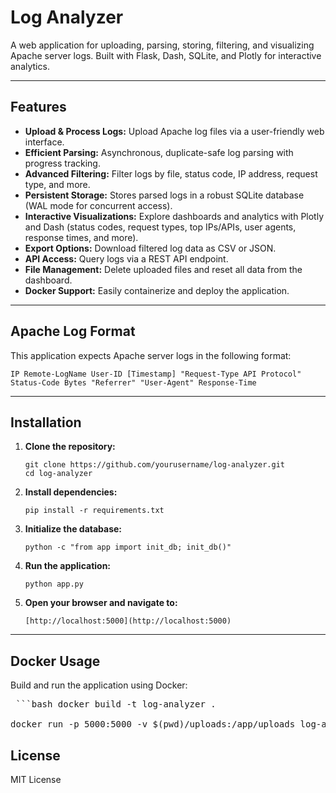 # Log Analyzer

A web application for uploading, parsing, storing, filtering, and visualizing Apache server logs. Built with Flask, Dash, SQLite, and Plotly for interactive analytics.

---

## Features

- **Upload & Process Logs:** Upload Apache log files via a user-friendly web interface.
- **Efficient Parsing:** Asynchronous, duplicate-safe log parsing with progress tracking.
- **Advanced Filtering:** Filter logs by file, status code, IP address, request type, and more.
- **Persistent Storage:** Stores parsed logs in a robust SQLite database (WAL mode for concurrent access).
- **Interactive Visualizations:** Explore dashboards and analytics with Plotly and Dash (status codes, request types, top IPs/APIs, user agents, response times, and more).
- **Export Options:** Download filtered log data as CSV or JSON.
- **API Access:** Query logs via a REST API endpoint.
- **File Management:** Delete uploaded files and reset all data from the dashboard.
- **Docker Support:** Easily containerize and deploy the application.

---

## Apache Log Format

This application expects Apache server logs in the following format:

``` IP Remote-LogName User-ID [Timestamp] "Request-Type API Protocol" Status-Code Bytes "Referrer" "User-Agent" Response-Time ```


---

## Installation

1. **Clone the repository:**
    ```
    git clone https://github.com/yourusername/log-analyzer.git
    cd log-analyzer
    ```
2. **Install dependencies:**
    ```
    pip install -r requirements.txt
    ```
3. **Initialize the database:**
    ```
    python -c "from app import init_db; init_db()"
    ```
4. **Run the application:**
    ```
    python app.py
    ```
5. **Open your browser and navigate to:**  
   ```
   [http://localhost:5000](http://localhost:5000)
    ```

---

## Docker Usage

Build and run the application using Docker:

<pre> ```bash docker build -t log-analyzer . 
    
docker run -p 5000:5000 -v $(pwd)/uploads:/app/uploads log-analyzer ``` </pre>

## License

MIT License

